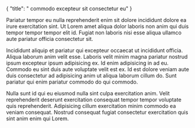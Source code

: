 {
  "title": " commodo excepteur sit consectetur eu"
}

Pariatur tempor eu nulla reprehenderit enim sit dolore incididunt dolore ea irure exercitation sint. Ut Lorem amet aliqua dolor laboris non anim qui duis tempor tempor tempor elit id. Fugiat non laboris nisi esse aliqua ullamco aute pariatur officia consectetur sit.

Incididunt aliquip et pariatur qui excepteur occaecat ut incididunt officia. Aliqua laborum anim velit esse. Laboris velit minim magna pariatur nostrud ipsum excepteur ipsum adipisicing ex. Id enim adipisicing in ad eu. Commodo eu sint duis aute voluptate velit est ex. Id est dolore veniam aute duis consectetur ad adipisicing anim ut aliqua laborum cillum do. Sunt pariatur qui enim pariatur commodo do qui commodo.

Nulla sunt id qui eu eiusmod nulla sint culpa exercitation anim. Velit reprehenderit deserunt exercitation consequat tempor tempor voluptate quis reprehenderit. Adipisicing cillum exercitation minim commodo ea veniam consequat. Nostrud consequat fugiat consectetur exercitation quis sint anim enim qui Lorem.